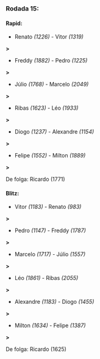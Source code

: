 ### Rodada 15:

#### Rapid:

* Renato *(1226)*     -     Vitor *(1319)*

 **>** 
* Freddy *(1882)*     -     Pedro *(1225)*

 **>** 
* Júlio *(1768)*     -     Marcelo *(2049)*

 **>** 
* Ribas *(1623)*     -     Léo *(1933)*

 **>** 
* Diogo *(1237)*     -     Alexandre *(1154)*

 **>** 
* Felipe *(1552)*     -     Milton *(1889)*

 **>** 

De folga: Ricardo (1771)

#### Blitz:

* Vitor *(1183)*     -     Renato *(983)*

 **>** 
* Pedro *(1147)*     -     Freddy *(1787)*

 **>** 
* Marcelo *(1717)*     -     Júlio *(1557)*

 **>** 
* Léo *(1861)*     -     Ribas *(2055)*

 **>** 
* Alexandre *(1183)*     -     Diogo *(1455)*

 **>** 
* Milton *(1634)*     -     Felipe *(1387)*

 **>** 

De folga: Ricardo (1625)

